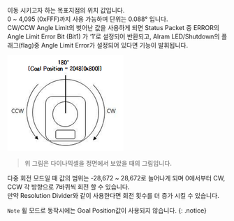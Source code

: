 
이동 시키고자 하는 목표지점의 위치 값입니다.  
0 ~ 4,095 (0xFFF)까지 사용 가능하며 단위는 0.088&deg; 입니다.  
CW/CCW Angle Limit의 벗어난 값을 사용하게 되면 Status Packet 중 ERROR의 Angle Limit Error Bit (Bit1) 가 ‘1’로 설정되어 반환되고, Alram LED/Shutdown의 플래그(flag)중 Angle Limit Error가 설정되어 있다면 기능이 발휘됩니다.

![](/assets/images/dxl/mx/mx_position.png)

> 위 그림은 다이나믹셀을 정면에서 보았을 때의 그림입니다.

다중 회전 모드일 때 값의 범위는 -28,672 ~ 28,672로 늘어나게 되며 0에서부터 CW, CCW 각 방향으로 7바퀴씩 회전 할 수 있습니다.  
만약 Resolution Divider와 같이 사용한다면 회전 횟수를 더 증가 시킬 수 있습니다.

`Note` 휠 모드로 동작시에는 Goal Position값이 사용되지 않습니다.
{: .notice}
